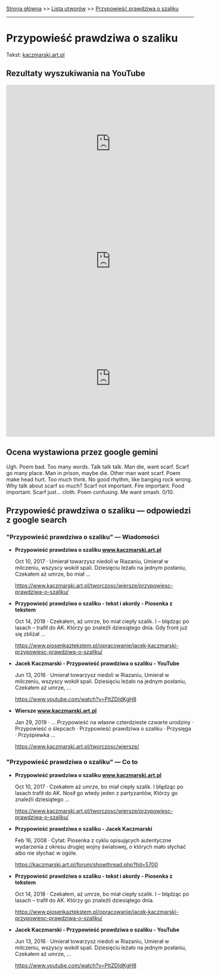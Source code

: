 [Strona główna](../index.md) >> [Lista utworów](../list.md) >> [Przypowieść prawdziwa o szaliku](494.md)

---

# Przypowieść prawdziwa o szaliku

Tekst: [kaczmarski.art.pl](https://www.kaczmarski.art.pl/tworczosc/wiersze/przypowiesc-prawdziwa-o-szaliku/)

## Rezultaty wyszukiwania na YouTube

<iframe width="560" height="315" src="https://www.youtube.com/embed/PItZDIdKgH8?si=IdontcarewhotheIRSsendsImnotpayingtaxes" title="YouTube video player" frameborder="0" allow="accelerometer; autoplay; clipboard-write; encrypted-media; gyroscope; picture-in-picture; web-share" referrerpolicy="strict-origin-when-cross-origin" allowfullscreen></iframe>

<iframe width="560" height="315" src="https://www.youtube.com/embed/VUJyAkAbJgk?si=IdontcarewhotheIRSsendsImnotpayingtaxes" title="YouTube video player" frameborder="0" allow="accelerometer; autoplay; clipboard-write; encrypted-media; gyroscope; picture-in-picture; web-share" referrerpolicy="strict-origin-when-cross-origin" allowfullscreen></iframe>

<iframe width="560" height="315" src="https://www.youtube.com/embed/xgs9uAtHQUE?si=IdontcarewhotheIRSsendsImnotpayingtaxes" title="YouTube video player" frameborder="0" allow="accelerometer; autoplay; clipboard-write; encrypted-media; gyroscope; picture-in-picture; web-share" referrerpolicy="strict-origin-when-cross-origin" allowfullscreen></iframe>

## Ocena wystawiona przez google gemini

Ugh. Poem bad. Too many words. Talk talk talk. Man die, want scarf. Scarf go many place. Man in prison, maybe die. Other man want scarf. Poem make head hurt. Too much think. No good rhythm, like banging rock wrong. Why talk about scarf so much? Scarf not important. Fire important. Food important. Scarf just... cloth. Poem confusing. Me want smash. 0/10. 


## Przypowieść prawdziwa o szaliku — odpowiedzi z google search

### "Przypowieść prawdziwa o szaliku" — Wiadomości

- **Przypowieść prawdziwa o szaliku www.kaczmarski.art.pl**

    Oct 10, 2017  ·  Umierał towarzysz niedoli w Riazaniu, Umierał w milczeniu, wszyscy wokół spali. Dziesięciu leżało na jednym posłaniu, Czekałem aż umrze, bo miał ... 

   <https://www.kaczmarski.art.pl/tworczosc/wiersze/przypowiesc-prawdziwa-o-szaliku/>
- **Przypowieść prawdziwa o szaliku - tekst i akordy - Piosenka z tekstem**

    Oct 14, 2018  ·  Czekałem, aż umrze, bo miał ciepły szalik. I – błądząc po lasach – trafił do AK. Którzy go znaleźli dziesiątego dnia. Gdy front już się zbliżał ... 

   <https://www.piosenkaztekstem.pl/opracowanie/jacek-kaczmarski-przypowiesc-prawdziwa-o-szaliku/>
- **Jacek Kaczmarski - Przypowieść prawdziwa o szaliku - YouTube**

    Jun 13, 2016  ·  Umierał towarzysz niedoli w Riazaniu, Umierał w milczeniu, wszyscy wokół spali. Dziesięciu leżało na jednym posłaniu, Czekałem aż umrze, ... 

   <https://www.youtube.com/watch?v=PItZDIdKgH8>
- **Wiersze www.kaczmarski.art.pl**

    Jan 29, 2019  ·  ... Przypowieść na własne czterdzieste czwarte urodziny · Przypowieść o ślepcach · Przypowieść prawdziwa o szaliku · Przysięga · Przyśpiewka ... 

   <https://www.kaczmarski.art.pl/tworczosc/wiersze/>

### "Przypowieść prawdziwa o szaliku" — Co to

- **Przypowieść prawdziwa o szaliku www.kaczmarski.art.pl**

    Oct 10, 2017  ·  Czekałem aż umrze, bo miał ciepły szalik. I błądząc po lasach trafił do AK. Nosił go wtedy jeden z partyzantów, Którzy go znaleźli dziesiątego ... 

   <https://www.kaczmarski.art.pl/tworczosc/wiersze/przypowiesc-prawdziwa-o-szaliku/>
- **Przypowieść prawdziwa o szaliku - Jacek Kaczmarski**

    Feb 16, 2008  ·  Cytat: Piosenka z cyklu opisujących autentyczne wydarzenia z okresu drugiej wojny światowej, o których mało słychać albo nie słychać w ogóle. 

   <https://kaczmarski.art.pl/forum/showthread.php?tid=5700>
- **Przypowieść prawdziwa o szaliku - tekst i akordy - Piosenka z tekstem**

    Oct 14, 2018  ·  Czekałem, aż umrze, bo miał ciepły szalik. I – błądząc po lasach – trafił do AK. Którzy go znaleźli dziesiątego dnia. 

   <https://www.piosenkaztekstem.pl/opracowanie/jacek-kaczmarski-przypowiesc-prawdziwa-o-szaliku/>
- **Jacek Kaczmarski - Przypowieść prawdziwa o szaliku - YouTube**

    Jun 13, 2016  ·  Umierał towarzysz niedoli w Riazaniu, Umierał w milczeniu, wszyscy wokół spali. Dziesięciu leżało na jednym posłaniu, Czekałem aż umrze, ... 

   <https://www.youtube.com/watch?v=PItZDIdKgH8>

